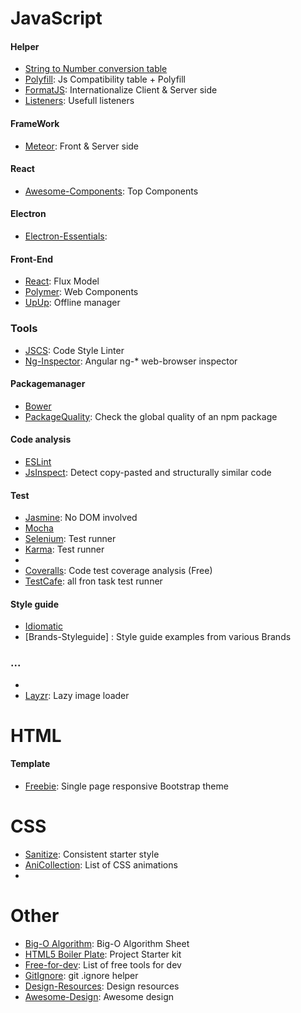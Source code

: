 # JavaScript

#### Helper
* [String to Number conversion table]
* [Polyfill]: Js Compatibility table + Polyfill
* [FormatJS]: Internationalize Client & Server side
* [Listeners]: Usefull listeners

#### FrameWork

* [Meteor]: Front & Server side

#### React

* [Awesome-Components]: Top Components

#### Electron
* [Electron-Essentials]:

#### Front-End

* [React]: Flux Model
* [Polymer]: Web Components
* [UpUp]: Offline manager
    
### Tools 

* [JSCS]: Code Style Linter
* [Ng-Inspector]: Angular ng-* web-browser inspector

#### Packagemanager

* [Bower]
* [PackageQuality]: Check the global quality of an npm package

#### Code analysis

* [ESLint]
* [JsInspect]:  Detect copy-pasted and structurally similar code

#### Test

* [Jasmine]: No DOM involved
* [Mocha]
* [Selenium]: Test runner
* [Karma]: Test runner 
* [Jest]: Facebook
* [Coveralls]: Code test coverage analysis (Free)
* [TestCafe]: all fron task test runner

#### Style guide

* [Idiomatic]
* [Brands-Styleguide] : Style guide examples from various Brands 

### ...

* [ES6]: ES6
* [Layzr]: Lazy image loader

# HTML

#### Template

* [Freebie]: Single page responsive Bootstrap theme

# CSS

* [Sanitize]: Consistent starter style
* [AniCollection]: List of CSS animations
* [CSSAnimations]: Principles

# Other

* [Big-O Algorithm]: Big-O Algorithm Sheet
* [HTML5 Boiler Plate]: Project Starter kit
* [Free-for-dev]: List of free tools for dev
* [GitIgnore]: git .ignore helper
* [Design-Resources]: Design resources
* [Awesome-Design]: Awesome design

[String to Number conversion table]:https://stackoverflow.com/questions/17106681/parseint-vs-unary-plus-when-to-use-which#answer-17106702
[Meteor]: https://www.meteor.com/
[React]: https://facebook.github.io/react/index.html
[Freebie]: http://tympanus.net/codrops/2015/03/12/freebie-forkio-one-page-website-template/
[Bower]: http://bower.io/
[ESLint]: http://eslint.org/
[Jasmine]: https://github.com/jasmine/jasmine
[Mocha]: http://mochajs.org/
[Selenium]: http://www.seleniumhq.org/
[Idiomatic]: https://github.com/rwaldron/idiomatic.js
[Polymer]: https://www.polymer-project.org/]
[Karma]: https://karma-runner.github.io/0.12/index.html
[Sanitize]: https://rawgit.com/jonathantneal/sanitize.css/master/dist/sanitize.css
[AniCollection]: https://anicollection.github.io/#/
[PackageQuality]: http://packagequality.com/
[Big-O Algorithm]: http://bigocheatsheet.com/
[HTML5 Boiler Plate]: https://html5boilerplate.com/
[Jest]: https://github.com/facebook/jest
[Polyfill]: https://cdn.polyfill.io/v1/docs/features/
[CSSAnimations]: https://cssanimation.rocks/principles/
[JSCS]: http://jscs.info/
[Layzr]: https://callmecavs.github.io/layzr.js/
[Free-for-dev]: https://github.com/ripienaar/free-for-dev#paas
[JsInspect]: https://github.com/danielstjules/jsinspect
[Ng-Inspector]: http://ng-inspector.org/
[GitIgnore]: https://www.gitignore.io/
[FormatJS]: http://formatjs.io/
[ES6]: http://exploringjs.com/es6/index.html#toc_ch_maps-sets
[UpUp]: https://www.talater.com/upup/
[Coveralls]: https://coveralls.io/
[Design-Resources]:https://resourcecards.com/
[Listeners]: https://ericbidelman.tumblr.com/post/149032341876/observing-your-web-app
[Awesome-Components]: https://github.com/brillout/awesome-react-components
[Brands-Stylguide]: http://styleguides.io/examples.html
[Electron-Essentials]: https://nodesource.com/blog/fifteen-essential-packages-to-get-started-with-electron/
[Awesome-Design]: https://github.com/gztchan/awesome-design
[TestCafe]: https://github.com/DevExpress/testcafe
